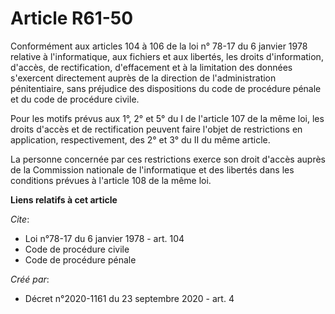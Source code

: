 # Article R61-50

Conformément aux articles 104 à 106 de la loi n° 78-17 du 6 janvier 1978 relative à l'informatique, aux fichiers et aux
libertés, les droits d'information, d'accès, de rectification, d'effacement et à la limitation des données s'exercent
directement auprès de la direction de l'administration pénitentiaire, sans préjudice des dispositions du code de procédure
pénale et du code de procédure civile.

Pour les motifs prévus aux 1°, 2° et 5° du I de l'article 107 de la même loi, les droits d'accès et de rectification peuvent
faire l'objet de restrictions en application, respectivement, des 2° et 3° du II du même article.

La personne concernée par ces restrictions exerce son droit d'accès auprès de la Commission nationale de l'informatique et
des libertés dans les conditions prévues à l'article 108 de la même loi.

**Liens relatifs à cet article**

_Cite_:

  - Loi n°78-17 du 6 janvier 1978 - art. 104
  - Code de procédure civile
  - Code de procédure pénale

_Créé par_:

  - Décret n°2020-1161 du 23 septembre 2020 - art. 4
